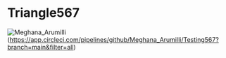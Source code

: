 # Triangle567

![Meghana_Arumilli](https://circleci.com/gh/Meghana_Arumilli/Testing567.svg?style=svg)(https://app.circleci.com/pipelines/github/Meghana_Arumilli/Testing567?branch=main&filter=all)
